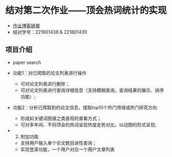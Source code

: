 # 结对第二次作业——顶会热词统计的实现

* [作业博客链接](https://www.cnblogs.com/chutiiing/p/14604211.html)
* 结对学号：221801438 & 221801430

## 项目介绍
* paper search
 * 功能1：对已爬取的论文列表进行操作
    - 可对论文列表进行删除；
    - 可对论文列表进行查询详细信息（支持模糊查询，查询结果的展示、排序功能）;

* 功能2：分析已爬取到的论文信息，提取top10个热门领域或热门研究方向
    - 形成如关键词图谱之类直观的查看方式；
    - 可对多年间、不同顶会的热词呈现热度走势对比，以动图的形式呈现;
    
* 2. 附加功能
    - 支持用户输入单个论文题目进性查询；
    - 实现登录功能，一个用户对应一个用户文章列表
